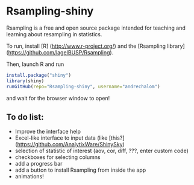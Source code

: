# Rsampling-shiny

Rsampling is a free and open source package intended for teaching and learning about
resampling in statistics.

To run, install [R] (http://www.r-project.org/) and the [Rsampling library] (https://github.com/lageIBUSP/Rsampling).

Then, launch R and run
```R
install.package("shiny")
library(shiny)
runGitHub(repo="Rsampling-shiny", username="andrechalom")
``` 

and wait for the browser window to open!

## To do list:

* Improve the interface help
* Excel-like interface to input data (like [this?] (https://github.com/AnalytixWare/ShinySky)
* selection of statistic of interest (aov, cor, diff, ???, enter custom code)
* checkboxes for selecting columns
* add a progress bar
* add a button to install Rsampling from inside the app
* animations!
